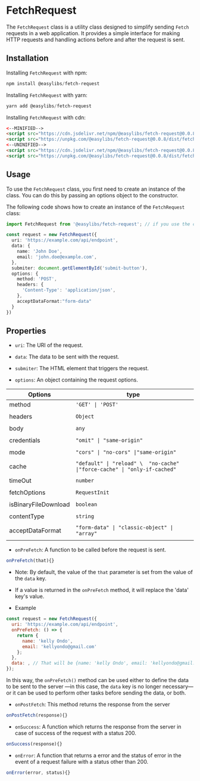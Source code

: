 # FetchRequest

The `FetchRequest` class is a utility class designed to simplify sending `Fetch` requests in a web application. It provides a simple interface for making HTTP requests and handling actions before and after the request is sent.

## Installation

Installing `FetchRequest` with npm:

```powershell
npm install @easylibs/fetch-request
```

Installing `FetchRequest` with yarn:

```powershell
yarn add @easylibs/fetch-request
```

Installing `FetchRequest` with cdn:

```html
<--MINIFIED-->
<script src="https://cdn.jsdelivr.net/npm/@easylibs/fetch-request@0.0.8/dist/fetch-request.min.js"></script>
<script src="https://unpkg.com/@easylibs/fetch-request@0.0.8/dist/fetch-request.min.js"></script>
<--UNINIFIED-->
<script src="https://cdn.jsdelivr.net/npm/@easylibs/fetch-request@0.0.8/dist/fetch-request.js"></script>
<script src="https://unpkg.com/@easylibs/fetch-request@0.0.8/dist/fetch-request.js"></script>
```

## Usage

To use the `FetchRequest` class, you first need to create an instance of the class. You can do this by passing an options object to the constructor.

The following code shows how to create an instance of the `FetchRequest` class:

```typescript
import FetchRequest from '@easylibs/fetch-request'; // if you use the cdn, this line is not necessary

const request = new FetchRequest({
  uri: 'https://example.com/api/endpoint',
  data: {
    name: 'John Doe',
    email: 'john.doe@example.com',
  },
  submiter: document.getElementById('submit-button'),
  options: {
    method: 'POST',
    headers: {
      'Content-Type': 'application/json',
    },
    acceptDataFormat:"form-data"
  }
})
```

## Properties

* `uri`: The URI of the request.

* `data`: The data to be sent with the request.

* `submiter`: The HTML element that triggers the request.

* `options`: An object containing the request options.

|  Options                |                                     type                                  |
|-------------------------|---------------------------------------------------------------------------|
|  method                 |  `'GET' \| 'POST'`                                                        |
|                         |                                                                           |
|  headers                |  `Object`                                                                 |
|                         |                                                                           |
|  body                   |  `any`                                                                    |
|                         |                                                                           |
|  credentials            |  `"omit" \| "same-origin"`                                                |
|                         |                                                                           |
|  mode                   |  `"cors" \| "no-cors" \|"same-origin"`                                    |
|                         |                                                                           |
|  cache                  |  `"default" \| "reload" \  "no-cache" \|"force-cache" \| "only-if-cached"`|
|                         |                                                                           |
|  timeOut                |  `number`                                                                 |
|                         |                                                                           |
|  fetchOptions           |  `RequestInit`                                                            |
|                         |                                                                           |
|  isBinaryFileDownload   |  `boolean`                                                                |
|                         |                                                                           |
|  contentType            |  `string`                                                                 |
|                         |                                                                           |
|  acceptDataFormat       |   `"form-data" \| "classic-object" \| "array"`                            |
|                         |                                                                           |

* `onPreFetch`: A function to be called before the request is sent.

```javascript
onPreFetch(that){}
```

* Note: By default, the value of the `that` parameter is set from the value of the `data` key.
* If a value is returned in the `onPreFetch` method, it will replace the 'data' key's value.

* Example

```javascript
const request = new FetchRequest({
  uri: 'https://example.com/api/endpoint',
  onPreFetch: () => {
    return {
      name: 'kelly Ondo',
      email: 'kellyondo@gmail.com'
    };
  },
  data: , // That will be {name: 'kelly Ondo', email: 'kellyondo@gmail.com'}
});
```

In this way, the `onPreFetch()` method can be used either to define the data to be sent to the server —in this case, the `data` key is no longer necessary— or it can be used to perform other tasks before sending the data, or both.

* `onPostFetch`: This method returns the response from the server

```javascript
onPostFetch(response){}
```

* `onSuccess`: A function which returns the response from the server in case of success of the request with a status 200.

```javascript
onSuccess(response){}
```

* `onError`: A function that returns a error and the status of error in the event of a request failure with a status other than 200.

```javascript
onError(error, status){}
```
